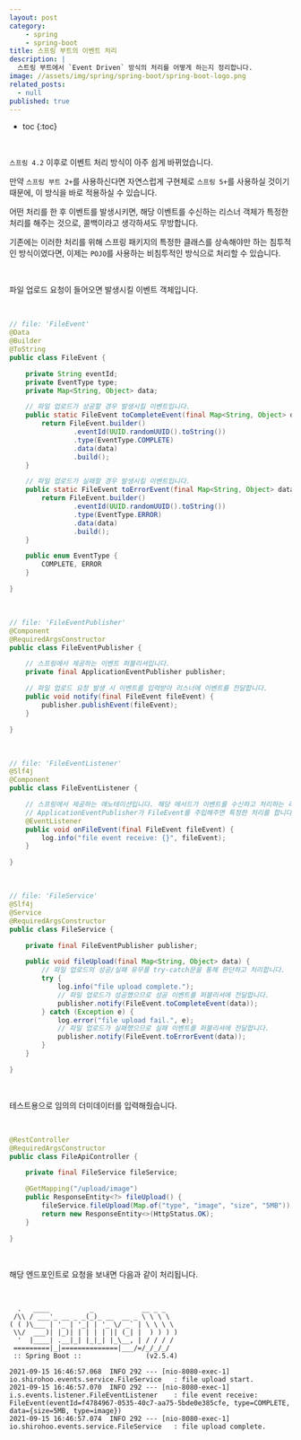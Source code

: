 ```yaml
---
layout: post
category:
    - spring
    - spring-boot
title: 스프링 부트의 이벤트 처리
description: |
  스트링 부트에서 `Event Driven` 방식의 처리를 어떻게 하는지 정리합니다.
image: //assets/img/spring/spring-boot/spring-boot-logo.png
related_posts:
  - null
published: true
---
```


* toc
{:toc}

<br />

`스프링 4.2` 이후로 이벤트 처리 방식이 아주 쉽게 바뀌었습니다.

만약 `스프링 부트 2+`를 사용하신다면 자연스럽게 구현체로 `스프링 5+`를 사용하실 것이기 때문에, 이 방식을 바로 적용하실 수 있습니다.

어떤 처리를 한 후 이벤트를 발생시키면, 해당 이벤트를 수신하는 리스너 객체가 특정한 처리를 해주는 것으로, 콜백이라고 생각하셔도 무방합니다.

기존에는 이러한 처리를 위해 스프링 패키지의 특정한 클래스를 상속해야만 하는 침투적인 방식이였다면, 이제는 `POJO`를 사용하는 비침투적인 방식으로 처리할 수 있습니다.

<br />

파일 업로드 요청이 들어오면 발생시킬 이벤트 객체입니다.

<br />

```java
// file: 'FileEvent'
@Data
@Builder
@ToString
public class FileEvent {

    private String eventId;
    private EventType type;
    private Map<String, Object> data;

    // 파일 업로드가 성공할 경우 발생시킬 이벤트입니다.
    public static FileEvent toCompleteEvent(final Map<String, Object> data) {
        return FileEvent.builder()
                .eventId(UUID.randomUUID().toString())
                .type(EventType.COMPLETE)
                .data(data)
                .build();
    }

    // 파일 업로드가 실패할 경우 발생시킬 이벤트입니다.
    public static FileEvent toErrorEvent(final Map<String, Object> data) {
        return FileEvent.builder()
                .eventId(UUID.randomUUID().toString())
                .type(EventType.ERROR)
                .data(data)
                .build();
    }

    public enum EventType {
        COMPLETE, ERROR
    }

}
```

<br />

```java
// file: 'FileEventPublisher'
@Component
@RequiredArgsConstructor
public class FileEventPublisher {

    // 스프링에서 제공하는 이벤트 퍼블리셔입니다.
    private final ApplicationEventPublisher publisher;

    // 파일 업로드 요청 발생 시 이벤트를 입력받아 리스너에 이벤트를 전달합니다.
    public void notify(final FileEvent fileEvent) {
        publisher.publishEvent(fileEvent);
    }

}
```

<br />

```java
// file: 'FileEventListener'
@Slf4j
@Component
public class FileEventListener {

    // 스프링에서 제공하는 애노테이션입니다. 해당 메서드가 이벤트를 수신하고 처리하는 리스너임을 명시합니다.
    // ApplicationEventPublisher가 FileEvent를 주입해주면 특정한 처리를 합니다. 
    @EventListener
    public void onFileEvent(final FileEvent fileEvent) {
        log.info("file event receive: {}", fileEvent);
    }

}
```

<br />

```java
// file: 'FileService'
@Slf4j
@Service
@RequiredArgsConstructor
public class FileService {

    private final FileEventPublisher publisher;

    public void fileUpload(final Map<String, Object> data) {
        // 파일 업로드의 성공/실패 유무를 try-catch문을 통해 판단하고 처리합니다.
        try {
            log.info("file upload complete.");
            // 파일 업로드가 성공했으므로 성공 이벤트를 퍼블리셔에 전달합니다.
            publisher.notify(FileEvent.toCompleteEvent(data));
        } catch (Exception e) {
            log.error("file upload fail.", e);
            // 파일 업로드가 실패했으므로 실패 이벤트를 퍼블리셔에 전달합니다.
            publisher.notify(FileEvent.toErrorEvent(data));
        }
    }

}
```

<br />

테스트용으로 임의의 더미데이터를 입력해줬습니다. 

<br />

```java
@RestController
@RequiredArgsConstructor
public class FileApiController {

    private final FileService fileService;

    @GetMapping("/upload/image")
    public ResponseEntity<?> fileUpload() {
        fileService.fileUpload(Map.of("type", "image", "size", "5MB"));
        return new ResponseEntity<>(HttpStatus.OK);
    }

}
```

<br />

해당 엔드포인트로 요청을 보내면 다음과 같이 처리됩니다.

<br />

```shell
  .   ____          _            __ _ _
 /\\ / ___'_ __ _ _(_)_ __  __ _ \ \ \ \
( ( )\___ | '_ | '_| | '_ \/ _` | \ \ \ \
 \\/  ___)| |_)| | | | | || (_| |  ) ) ) )
  '  |____| .__|_| |_|_| |_\__, | / / / /
 =========|_|==============|___/=/_/_/_/
 :: Spring Boot ::                (v2.5.4)

2021-09-15 16:46:57.068  INFO 292 --- [nio-8080-exec-1] io.shirohoo.events.service.FileService   : file upload start.
2021-09-15 16:46:57.070  INFO 292 --- [nio-8080-exec-1] i.s.events.listener.FileEventListener    : file event receive: FileEvent(eventId=f4784967-0535-40c7-aa75-5bde0e385cfe, type=COMPLETE, data={size=5MB, type=image})
2021-09-15 16:46:57.074  INFO 292 --- [nio-8080-exec-1] io.shirohoo.events.service.FileService   : file upload complete.
```

<br />
